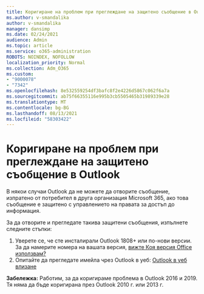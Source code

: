 ```yaml
---
title: Коригиране на проблем при преглеждане на защитено съобщение в Outlook
ms.author: v-smandalika
author: v-smandalika
manager: dansimp
ms.date: 02/24/2021
audience: Admin
ms.topic: article
ms.service: o365-administration
ROBOTS: NOINDEX, NOFOLLOW
localization_priority: Normal
ms.collection: Adm_O365
ms.custom:
- "9000078"
- "7342"
ms.openlocfilehash: 8e532559254df3bafc8f2e4226d5867c062f6a7a
ms.sourcegitcommit: ab75f66355116e995b3cb5505465b31989339e28
ms.translationtype: MT
ms.contentlocale: bg-BG
ms.lasthandoff: 08/13/2021
ms.locfileid: "58303422"
---
```

# <a name="fix-problem-viewing-protected-message-in-outlook"></a>Коригиране на проблем при преглеждане на защитено съобщение в Outlook

В някои случаи Outlook да не можете да отворите съобщение, изпратено от потребител в друга организация Microsoft 365, ако това съобщение е защитено с управлението на правата за достъп до информация.

За да отворите и прегледате такива защитени съобщения, изпълнете следните стъпки:

1. Уверете се, че сте инсталирали Outlook 1808+ или по-нови версии. За да намерите номера на вашата версия, [вижте Коя версия Office използвам?](https://support.microsoft.com/office/about-office-what-version-of-office-am-i-using-932788b8-a3ce-44bf-bb09-e334518b8b19)
2. Опитайте да прегледате имейла чрез Outlook в уеб: [Outlook в уеб влизане](https://outlook.office365.com/mail/inbox)

**Забележка:** Работим, за да коригираме проблема в Outlook 2016 и 2019. Тя няма да бъде коригирана през Outlook 2010 г. или 2013 г.
